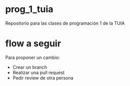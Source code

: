 # prog_1_tuia
Repositorio para las clases de programación 1 de la TUIA

# flow a seguir
Para proponer un cambio:
- Crear un branch
- Realizar una pull request
- Pedir review de otra persona
